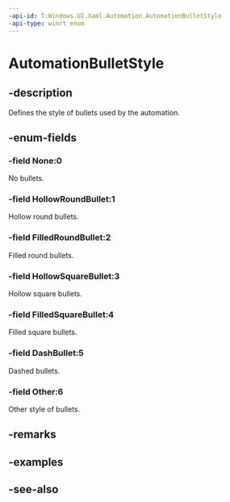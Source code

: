 ```yaml
---
-api-id: T:Windows.UI.Xaml.Automation.AutomationBulletStyle
-api-type: winrt enum
---
```


<!-- Enumeration syntax
public enum Windows.UI.Xaml.Automation.AutomationBulletStyle : int
-->

# AutomationBulletStyle

## -description
Defines the style of bullets used by the automation.



## -enum-fields
### -field None:0
No bullets.

### -field HollowRoundBullet:1
Hollow round bullets.

### -field FilledRoundBullet:2
Filled round bullets.

### -field HollowSquareBullet:3
Hollow square bullets.

### -field FilledSquareBullet:4
Filled square bullets.

### -field DashBullet:5
Dashed bullets.

### -field Other:6
Other style of bullets.


## -remarks

## -examples

## -see-also
